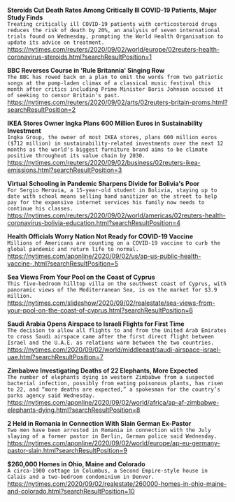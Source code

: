 **Steroids Cut Death Rates Among Critically Ill COVID-19 Patients, Major Study Finds**\
`Treating critically ill COVID-19 patients with corticosteroid drugs reduces the risk of death by 20%, an analysis of seven international trials found on Wednesday, prompting the World Health Organisation to update its advice on treatment.`\
https://nytimes.com/reuters/2020/09/02/world/europe/02reuters-health-coronavirus-steroids.html?searchResultPosition=1

**BBC Reverses Course in 'Rule Britannia' Singing Row**\
`The BBC has rowed back on a plan to omit the words from two patriotic songs at the pomp-laden climax of a classical music festival this month after critics including Prime Minister Boris Johnson accused it of seeking to censor Britain's past. `\
https://nytimes.com/reuters/2020/09/02/arts/02reuters-britain-proms.html?searchResultPosition=2

**IKEA Stores Owner Ingka Plans 600 Million Euros in Sustainability Investment**\
`Ingka Group, the owner of most IKEA stores, plans 600 million euros ($712 million) in sustainability-related investments over the next 12 months as the world's biggest furniture brand aims to be climate positive throughout its value chain by 2030. `\
https://nytimes.com/reuters/2020/09/02/business/02reuters-ikea-emissions.html?searchResultPosition=3

**Virtual Schooling in Pandemic Sharpens Divide for Bolivia's Poor**\
`For Sergio Meruvia, a 15-year-old student in Bolivia, staying up to date with school means selling hand sanitizer on the street to help pay for the expensive internet services his family now needs to continue his classes. `\
https://nytimes.com/reuters/2020/09/02/world/americas/02reuters-health-coronavirus-bolivia-education.html?searchResultPosition=4

**Health Officials Worry Nation Not Ready for COVID-19 Vaccine**\
`Millions of Americans are counting on a COVID-19 vaccine to curb the global pandemic and return life to normal.`\
https://nytimes.com/aponline/2020/09/02/us/ap-us-public-health-vaccine-.html?searchResultPosition=5

**Sea Views From Your Pool on the Coast of Cyprus**\
`This five-bedroom hilltop villa on the southwest coast of Cyprus, with panoramic views of the Mediterranean Sea, is on the market for $3.9 million.`\
https://nytimes.com/slideshow/2020/09/02/realestate/sea-views-from-your-pool-on-the-coast-of-cyprus.html?searchResultPosition=6

**Saudi Arabia Opens Airspace to Israeli Flights for First Time**\
`The decision to allow all flights to and from the United Arab Emirates to cross Saudi airspace came after the first direct flight between Israel and the U.A.E. as relations warm between the two countries.`\
https://nytimes.com/2020/09/02/world/middleeast/saudi-airspace-israel-uae.html?searchResultPosition=7

**Zimbabwe Investigating Deaths of 22 Elephants, More Expected**\
`The number of elephants dying in western Zimbabwe from a suspected bacterial infection, possibly from eating poisonous plants, has risen to 22, and “more deaths are expected,” a spokesman for the country’s parks agency said Wednesday.`\
https://nytimes.com/aponline/2020/09/02/world/africa/ap-af-zimbabwe-elephants-dying.html?searchResultPosition=8

**2 Held in Romania in Connection With Slain German Ex-Pastor**\
`Two men have been arrested in Romania in connection with the July slaying of a former pastor in Berlin, German police said Wednesday.`\
https://nytimes.com/aponline/2020/09/02/world/europe/ap-eu-germany-pastor-slain.html?searchResultPosition=9

**$260,000 Homes in Ohio, Maine and Colorado**\
`A circa-1900 cottage in Columbus, a Second Empire-style house in Calais and a two-bedroom condominium in Denver.`\
https://nytimes.com/2020/09/02/realestate/260000-homes-in-ohio-maine-and-colorado.html?searchResultPosition=10

